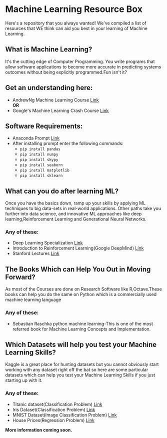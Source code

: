 # Machine Learning Resource Box
Here's a repository that you always wanted! We've compiled a list of resources that WE think can aid you best in your learning of Machine Learning. 

## What is Machine Learning?
It's the cutting edge of Computer Programming. You write programs that allow software applications to become more accurate in predicting systems outcomes without being explicitly programmed.Fun isn't it?

## Get an understanding here: 

* AndrewNg Machine Learning Course [Link](https://www.coursera.org/learn/machine-learning)<br>
**OR**<br>
* Google's Machine Learning Crash Course [Link](https://developers.google.com/machine-learning/crash-course/) 
<!--//* [Link2](url)-->

## Software Requirements:
* Anaconda Prompt [Link](https://www.anaconda.com/download/)
* After installing prompt enter the following commands:
  * ```pip install pandas```
  * ```pip install numpy```
  * ```pip install skypy```
  * ```pip install seaborn```
  * ```pip install matplotlib```
  * ```pip install sklearn```

<!--//## Where do I start?-->

<!--//*### Any of these: 
//  * [Link1](url)
//  * [Link2](url)-->
 

## What can you do after learning ML?

Once you have the basics down, ramp up your skills by applying ML techniques to big data-sets in real-world applications. Other paths take you further into data science, and innovative ML approaches like deep learning,Reinforcement Learning and Generational Neural Networks.

### Any of these: 
  * Deep Learning Specialization [Link](https://www.coursera.org/specializations/deep-learning)
  * Introduction to Reinforcement Learning(Google DeepMind) [Link](https://www.youtube.com/playlist?list=PLqYmG7hTraZDM-OYHWgPebj2MfCFzFObQ)
  * Stanford Lectures [Link](https://www.youtube.com/playlist?list=PL3FW7Lu3i5JvHM8ljYj-zLfQRF3EO8sYv)
  
## The Books Which can Help You Out in Moving Forward?

As most of the Courses are done on Research Software like R,Octave.These books can help you do the same on Python which is a commercially used machine learning language

### Any of these:
* Sebastian Raschka python machine learning-This is one of the most referred book for Machine Learning Concepts and Implementation.

## Which Datasets will help you test your Machine Learning Skills?

Kaggle is a great place for hunting datasets but you cannot obviously start working with any dataset right off the bat so here are some particular datasets which can help you test your Machine Learning Skills if you just starting up with it.

### Any of these:
 * Titanic dataset(Classification Problem) [Link](https://www.kaggle.com/c/titanic)
 * Iris Dataset(Classification Problem) [Link](https://www.kaggle.com/uciml/iris)
 * MNIST Dataset(Image Classification Problem) [Link](https://www.kaggle.com/c/digit-recognizer)
 * House Prices(Regression Problem) [Link](https://www.kaggle.com/c/house-prices-advanced-regression-techniques)
  
**More information coming soon.**
